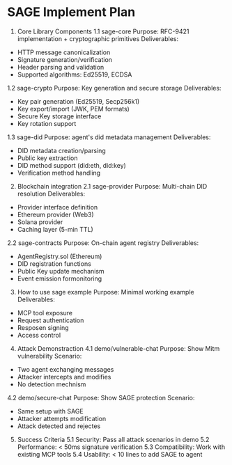 # SAGE Implement Plan

1. Core Library Components
1.1 sage-core
Purpose: RFC-9421 implementation + cryptographic primitives
Deliverables:
- HTTP message canonicalization
- Signature generation/verification
- Header parsing and validation
- Supported algorithms: Ed25519, ECDSA

1.2 sage-crypto
Purpose: Key generation and secure storage
Deliverables:
- Key pair generation (Ed25519, Secp256k1)
- Key export/import (JWK, PEM formats)
- Secure Key storage interface
- Key rotation support

1.3 sage-did
Purpose: agent's did metadata management
Deliverables:
- DID metadata creation/parsing
- Public key extraction
- DID method support (did:eth, did:key)
- Verification method handling

2. Blockchain integration
2.1 sage-provider
Purpose: Multi-chain DID resolution
Deliverables:
- Provider interface definition
- Ethereum provider (Web3)
- Solana provider
- Caching layer (5-min TTL)

2.2 sage-contracts
Purpose: On-chain agent registry
Deliverables:
- AgentRegistry.sol (Ethereum)
- DID registration functions
- Public Key update mechanism
- Event emission formonitoring

3. How to use sage example
Purpose: Minimal working example
Deliverables:
- MCP tool exposure
- Request authentication
- Resposen signing
- Access control

4. Attack Demonstraction
4.1 demo/vulnerable-chat
Purpose: Show Mitm vulnerability
Scenario:
- Two agent exchanging messages
- Attacker intercepts and modifies
- No detection mechnism

4.2 demo/secure-chat
Purpose: Show SAGE protection
Scenario:
- Same setup with SAGE
- Attacker attempts modification
- Attack detected and rejectes

5. Success Criteria
5.1 Security: Pass all attack scenarios in demo
5.2 Performance: < 50ms signature verification
5.3 Compatibility: Work with existing MCP tools
5.4 Usability: < 10 lines to add SAGE to agent




